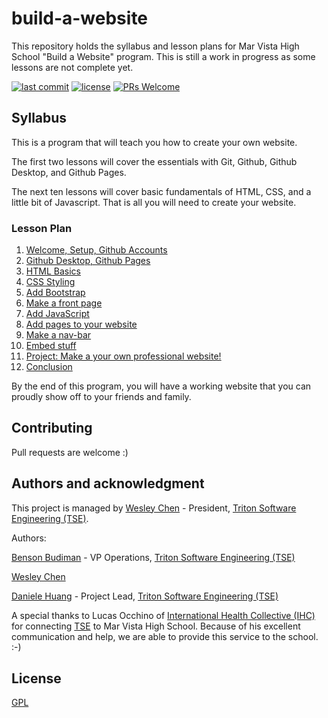 # build-a-website

This repository holds the syllabus and lesson plans for Mar Vista High School "Build a Website" program.
This is still a work in progress as some lessons are not complete yet.

[![last commit](https://img.shields.io/github/last-commit/wes-chen/build-a-website.svg?style=flat)](https://github.com/wes-chen/build-a-website)
[![license](https://img.shields.io/github/license/wes-chen/build-a-website.svg?style=flat)](https://github.com/wes-chen/build-a-website/blob/master/LICENSE)
[![PRs Welcome](https://img.shields.io/badge/PRs-welcome-brightgreen.svg)](http://makeapullrequest.com)

## Syllabus

This is a program that will teach you how to create your own website.

The first two lessons will cover the essentials with Git, Github, Github Desktop, and Github Pages.

The next ten lessons will cover basic fundamentals of HTML, CSS, and a little bit of Javascript. That is all you will need to create your website.

### Lesson Plan

1.  [Welcome, Setup, Github Accounts](https://wes-chen.github.io/build-a-website/lesson-01/)
2.  [Github Desktop, Github Pages](https://wes-chen.github.io/build-a-website/lesson-02/)
3.  [HTML Basics](https://wes-chen.github.io/build-a-website/lesson-03/)
4.  [CSS Styling](https://wes-chen.github.io/build-a-website/lesson-04/)
5.  [Add Bootstrap](https://wes-chen.github.io/build-a-website/lesson-05/)
6.  [Make a front page](https://wes-chen.github.io/build-a-website/lesson-06/)
7.  [Add JavaScript](https://wes-chen.github.io/build-a-website/lesson-07/)
8.  [Add pages to your website](https://wes-chen.github.io/build-a-website/lesson-08/)
9.  [Make a nav-bar](https://wes-chen.github.io/build-a-website/lesson-09/)
10. [Embed stuff](https://wes-chen.github.io/build-a-website/lesson-10/)
11. [Project: Make a your own professional website!](https://wes-chen.github.io/build-a-website/lesson-11/)
12. [Conclusion](https://wes-chen.github.io/build-a-website/lesson-12/)

By the end of this program, you will have a working website that you can proudly show off to your friends and family.

## Contributing

Pull requests are welcome :)

## Authors and acknowledgment

This project is managed by [Wesley Chen][wesley] - President, [Triton Software Engineering (TSE)][tse].

Authors:

[Benson Budiman][benson] - VP Operations, [Triton Software Engineering (TSE)][tse]

[Wesley Chen][wesley]

[Daniele Huang][dan] - Project Lead, [Triton Software Engineering (TSE)][tse]

A special thanks to Lucas Occhino of [International Health Collective (IHC)][ihc] for connecting [TSE][tse] to Mar Vista High School. Because of his excellent communication and help, we are able to provide this service to the school. :-)

[wesley]: https://github.com/wes-chen

[benson]: https://github.com/blbudima

[tse]: https://github.com/tritonse

[ihc]: https://www.internationalhealthcollective.org/

[dan]: https://github.com/DanieleHuang

## License

[GPL](https://choosealicense.com/licenses/gpl-3.0/)
